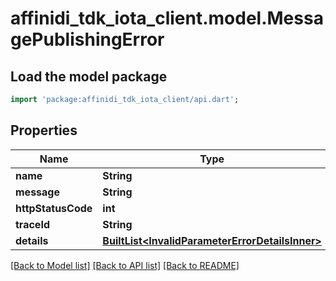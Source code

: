 # affinidi_tdk_iota_client.model.MessagePublishingError

## Load the model package

```dart
import 'package:affinidi_tdk_iota_client/api.dart';
```

## Properties

| Name               | Type                                                                                           | Description | Notes      |
| ------------------ | ---------------------------------------------------------------------------------------------- | ----------- | ---------- |
| **name**           | **String**                                                                                     |             |
| **message**        | **String**                                                                                     |             |
| **httpStatusCode** | **int**                                                                                        |             |
| **traceId**        | **String**                                                                                     |             |
| **details**        | [**BuiltList&lt;InvalidParameterErrorDetailsInner&gt;**](InvalidParameterErrorDetailsInner.md) |             | [optional] |

[[Back to Model list]](../README.md#documentation-for-models) [[Back to API list]](../README.md#documentation-for-api-endpoints) [[Back to README]](../README.md)
